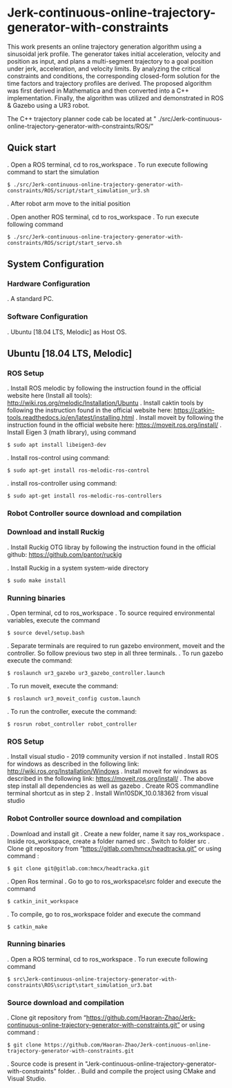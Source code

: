 # Jerk-continuous-online-trajectory-generator-with-constraints

This work presents an online trajectory generation algorithm using a sinusoidal jerk profile. The generator takes initial acceleration, velocity and position
as input, and plans a multi-segment trajectory to a goal position under jerk, acceleration, and velocity limits.
By analyzing the critical constraints and conditions, the corresponding closed-form solution for the time factors and
trajectory profiles are derived. The proposed algorithm was first derived in Mathematica and then converted into
a C++ implementation. Finally, the algorithm was utilized and demonstrated in ROS & Gazebo using a UR3 robot.

The C++ trajectory planner code cab be located at " ./src/Jerk-continuous-online-trajectory-generator-with-constraints/ROS/"

## Quick start
. Open a ROS terminal, cd to ros_workspace
. To run execute following command to start the simulation
```
$ ./src/Jerk-continuous-online-trajectory-generator-with-constraints/ROS/script/start_simulation_ur3.sh
```
. After robot arm move to the initial position

. Open another ROS terminal, cd to ros_workspace
. To run execute following command
```
$ ./src/Jerk-continuous-online-trajectory-generator-with-constraints/ROS/script/start_servo.sh
```
## System Configuration

### Hardware Configuration

. A standard PC.

### Software Configuration

. Ubuntu [18.04 LTS, Melodic] as Host OS.

## Ubuntu [18.04 LTS, Melodic]

### ROS Setup

. Install ROS melodic by following the instruction found in the official website here (Install all tools):
 http://wiki.ros.org/melodic/Installation/Ubuntu
. Install caktin tools by following the instruction found in the official website here:
https://catkin-tools.readthedocs.io/en/latest/installing.html
. Install moveit by following the instruction found in the official website here:
https://moveit.ros.org/install/
. Install Eigen 3 (math library), using command
```
$ sudo apt install libeigen3-dev
```
. Install ros-control using command:
```
$ sudo apt-get install ros-melodic-ros-control
```
. install ros-controller using command:
```
$ sudo apt-get install ros-melodic-ros-controllers
```
### Robot Controller source download and compilation

### Download and install Ruckig
. Install Ruckig OTG libray by following the instruction found in the official github:
https://github.com/pantor/ruckig

. Install Ruckig in a system system-wide directory
```
$ sudo make install
```
### Running binaries

. Open terminal, cd to ros_workspace
. To source required environmental variables, execute the command
```
$ source devel/setup.bash
```
. Separate terminals are required to run  gazebo environment, moveit and the controller. So follow previous two step in all three terminals.
. To run gazebo execute the command:
```
$ roslaunch ur3_gazebo ur3_gazebo_controller.launch
```
. To run moveit, execute the command:
```
$ roslaunch ur3_moveit_config custom.launch
```
. To run the controller, execute the command:
```
$ rosrun robot_controller robot_controller
```
### ROS Setup

. Install visual studio - 2019 community version if not installed
. Install ROS for windows as described in the following link:
http://wiki.ros.org/Installation/Windows
. Install moveit for windows as described in the following link:
https://moveit.ros.org/install/
. The above step install all dependencies as well as gazebo
. Create ROS  commandline terminal shortcut as in step 2
. Install Win10SDK_10.0.18362 from visual studio

### Robot Controller source download and compilation

. Download and install git
. Create a new folder, name it say ros_workspace
. Inside ros_workspace, create a folder named src
. Switch to folder src
. Clone git repository from “https://gitlab.com/hmcx/headtracka.git” or using command :
```
$ git clone git@gitlab.com:hmcx/headtracka.git
```
. Open Ros terminal
. Go to go to ros_workspace\src folder and execute the command
```
$ catkin_init_workspace
```
. To compile, go to ros_workspace folder  and execute the command
```
$ catkin_make
```
### Running binaries

. Open a ROS terminal, cd to ros_workspace
. To run execute following command
```
$ src\Jerk-continuous-online-trajectory-generator-with-constraints\ROS\script\start_simulation_ur3.bat
```
### Source download and compilation

. Clone git repository from “https://github.com/Haoran-Zhao/Jerk-continuous-online-trajectory-generator-with-constraints.git” or using command :
```
$ git clone https://github.com/Haoran-Zhao/Jerk-continuous-online-trajectory-generator-with-constraints.git
```
. Source code is present in "Jerk-continuous-online-trajectory-generator-with-constraints" folder.
. Build and compile the project using CMake and Visual Studio.
